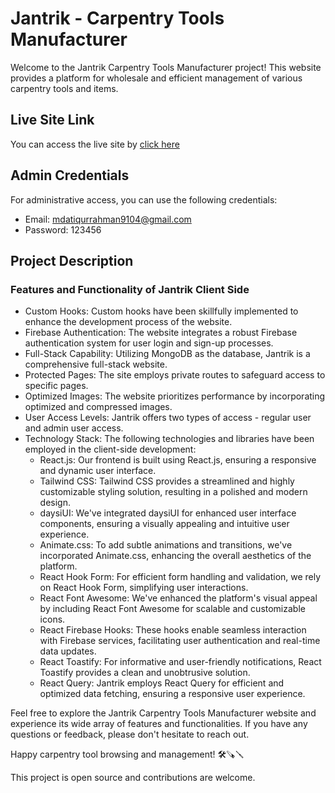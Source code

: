 # Jantrik - Carpentry Tools Manufacturer

Welcome to the Jantrik Carpentry Tools Manufacturer project! This website provides a platform for wholesale and efficient management of various carpentry tools and items.

## Live Site Link

You can access the live site by [click here](https://jantrik-45dcd.web.app/)

## Admin Credentials

For administrative access, you can use the following credentials:

* Email: mdatiqurrahman9104@gmail.com
* Password: 123456

## Project Description

### Features and Functionality of Jantrik Client Side

* Custom Hooks: Custom hooks have been skillfully implemented to enhance the development process of the website.
* Firebase Authentication: The website integrates a robust Firebase authentication system for user login and sign-up processes.
* Full-Stack Capability: Utilizing MongoDB as the database, Jantrik is a comprehensive full-stack website.
* Protected Pages: The site employs private routes to safeguard access to specific pages.
* Optimized Images: The website prioritizes performance by incorporating optimized and compressed images.
* User Access Levels: Jantrik offers two types of access -      regular user and admin user access.
* Technology Stack: The following technologies and libraries have been employed in the client-side development:
  * React.js: Our frontend is built using React.js, ensuring a responsive and dynamic user interface.
  * Tailwind CSS: Tailwind CSS provides a streamlined and highly customizable styling solution, resulting in a polished and modern design.
  * daysiUI: We've integrated daysiUI for enhanced user interface components, ensuring a visually appealing and intuitive user experience.
  * Animate.css: To add subtle animations and transitions, we've incorporated Animate.css, enhancing the overall aesthetics of the platform.
  * React Hook Form: For efficient form handling and validation, we rely on React Hook Form, simplifying user interactions.
  * React Font Awesome: We've enhanced the platform's visual appeal by including React Font Awesome for scalable and customizable icons.
  * React Firebase Hooks: These hooks enable seamless interaction with Firebase services, facilitating user authentication and real-time data updates.
  * React Toastify: For informative and user-friendly notifications, React Toastify provides a clean and unobtrusive solution.
  * React Query: Jantrik employs React Query for efficient and optimized data fetching, ensuring a responsive user experience.


Feel free to explore the Jantrik Carpentry Tools Manufacturer website and experience its wide array of features and functionalities. If you have any questions or feedback, please don't hesitate to reach out.

Happy carpentry tool browsing and management! 🛠️🪚🪛

This project is open source and contributions are welcome.
